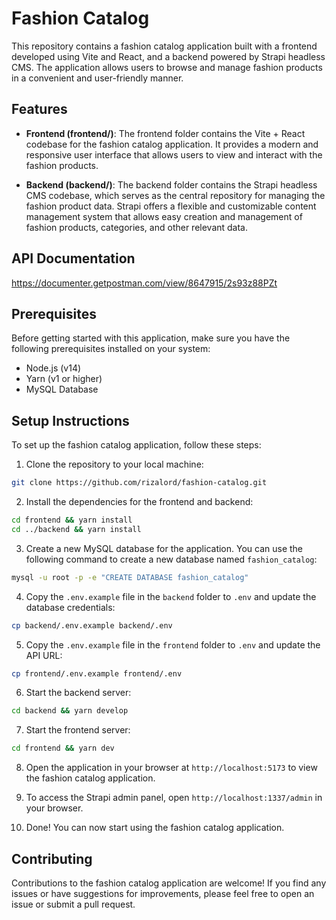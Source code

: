 # Fashion Catalog

This repository contains a fashion catalog application built with a frontend developed using Vite and React, and a backend powered by Strapi headless CMS. The application allows users to browse and manage fashion products in a convenient and user-friendly manner.

## Features

- **Frontend (frontend/)**: The frontend folder contains the Vite + React codebase for the fashion catalog application. It provides a modern and responsive user interface that allows users to view and interact with the fashion products.

- **Backend (backend/)**: The backend folder contains the Strapi headless CMS codebase, which serves as the central repository for managing the fashion product data. Strapi offers a flexible and customizable content management system that allows easy creation and management of fashion products, categories, and other relevant data.

## API Documentation

https://documenter.getpostman.com/view/8647915/2s93z88PZt

## Prerequisites 

Before getting started with this application, make sure you have the following prerequisites installed on your system:

- Node.js (v14)
- Yarn (v1 or higher)
- MySQL Database

## Setup Instructions

To set up the fashion catalog application, follow these steps:

1. Clone the repository to your local machine:

```bash
git clone https://github.com/rizalord/fashion-catalog.git
```

2. Install the dependencies for the frontend and backend:

```bash
cd frontend && yarn install
cd ../backend && yarn install
```

3. Create a new MySQL database for the application. You can use the following command to create a new database named `fashion_catalog`:

```bash
mysql -u root -p -e "CREATE DATABASE fashion_catalog"
```

4. Copy the `.env.example` file in the `backend` folder to `.env` and update the database credentials:

```bash
cp backend/.env.example backend/.env
```

5. Copy the `.env.example` file in the `frontend` folder to `.env` and update the API URL:

```bash
cp frontend/.env.example frontend/.env
```

6. Start the backend server:

```bash
cd backend && yarn develop
```

7. Start the frontend server:

```bash
cd frontend && yarn dev
```

8. Open the application in your browser at `http://localhost:5173` to view the fashion catalog application.

9. To access the Strapi admin panel, open `http://localhost:1337/admin` in your browser.

10. Done! You can now start using the fashion catalog application.


## Contributing

Contributions to the fashion catalog application are welcome! If you find any issues or have suggestions for improvements, please feel free to open an issue or submit a pull request.

